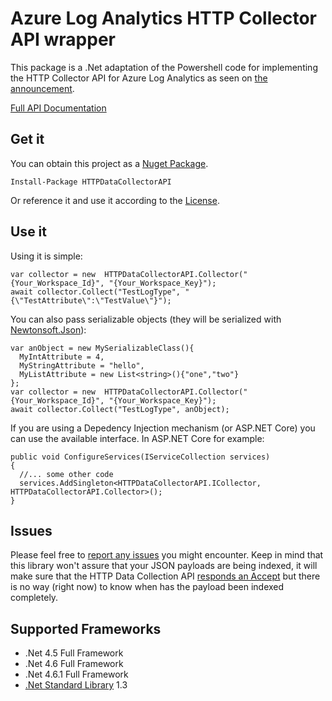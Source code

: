 # Azure Log Analytics HTTP Collector API wrapper

This package is a .Net adaptation of the Powershell code for implementing the HTTP Collector API for Azure Log Analytics as seen on [the announcement](https://blogs.technet.microsoft.com/msoms/2016/08/30/http-data-collector-api-send-us-data-from-space-or-anywhere/).

[Full API Documentation](https://azure.microsoft.com/documentation/articles/log-analytics-data-collector-api/)

## Get it

You can obtain this project as a [Nuget Package](https://www.nuget.org/packages/HTTPDataCollectorAPI). 

    Install-Package HTTPDataCollectorAPI

Or reference it and use it according to the [License](./LICENSE).

## Use it

Using it is simple:

    var collector = new  HTTPDataCollectorAPI.Collector("{Your_Workspace_Id}", "{Your_Workspace_Key}");
    await collector.Collect("TestLogType", "{\"TestAttribute\":\"TestValue\"}");

You can also pass serializable objects (they will be serialized with [Newtonsoft.Json](https://www.nuget.org/packages/Newtonsoft.Json)):

    var anObject = new MySerializableClass(){
      MyIntAttribute = 4,
      MyStringAttribute = "hello",
      MyListAttribute = new List<string>(){"one","two"}
    };
    var collector = new  HTTPDataCollectorAPI.Collector("{Your_Workspace_Id}", "{Your_Workspace_Key}");
    await collector.Collect("TestLogType", anObject);

If you are using a Depedency Injection mechanism (or ASP.NET Core) you can use the available interface. In ASP.NET Core for example:

    public void ConfigureServices(IServiceCollection services)
    {
      //... some other code
      services.AddSingleton<HTTPDataCollectorAPI.ICollector, HTTPDataCollectorAPI.Collector>();
    }
    
## Issues

Please feel free to [report any issues](https://github.com/ealsur/HTTPDataCollectorAPI/issues) you might encounter. Keep in mind that this library won't assure that your JSON payloads are being indexed, it will make sure that the HTTP Data Collection API [responds an Accept](https://azure.microsoft.com/en-us/documentation/articles/log-analytics-data-collector-api/#return-codes) but there is no way (right now) to know when has the payload been indexed completely. 

## Supported Frameworks

* .Net 4.5 Full Framework
* .Net 4.6 Full Framework
* .Net 4.6.1 Full Framework
* [.Net Standard Library](https://docs.microsoft.com/en-us/dotnet/articles/standard/library) 1.3

